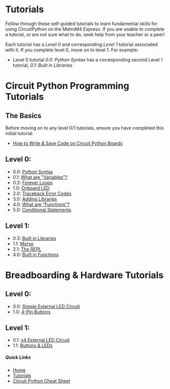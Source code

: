 # Tutorials
Follow through these self-guided tutorials to learn fundamental skills for using CircuitPython on the MetroM4 Express. If you are unable to complete a tutorial, or are not sure what to do, seek help from your teacher or a peer! 

Each tutorial has a *Level 0* and corresponding *Level 1* tutorial associated with it. If you complete level 0, move on to level 1. For example:
* Level 0 tutorial *0.0: Python Syntax* has a corresponding second Level 1 tutorial, *0.1: Built in Libraries*

# Circuit Python Programming Tutorials

## The Basics
Before moving on to any level 0/1 tutorials, ensure you have completed this initial tutorial. 
* [How to Write & Save Code on Circuit Python Boards](learning_modules/programming_tutorials/circuit_python_basics/python_basics.md)

## Level 0:
* 0.0: [Python Syntax](learning_modules/programming_tutorials/circuit_python_basics/python_basics.md)
* 0.1: [What are "Variables"?](learning_modules/programming_tutorials/variables/variables.md)
* 0.2: [Forever Loops](learning_modules/programming_tutorials/while_true/while_true.md)
* 1.0: [Onboard LED](learning_modules/programming_tutorials/digital_io/digital_io.md)
* 2.0: [Traceback Error Codes](https://learn.adafruit.com/welcome-to-circuitpython/interacting-with-the-serial-console)
* 3.0: [Adding Libraries](https://learn.adafruit.com/welcome-to-circuitpython/circuitpython-libraries)
* 4.0: [What are "Functions"?](https://sites.google.com/view/circuitpython/tutorials/blinking-led/libraries-and-functions)
* 5.0: [Conditional Statements](https://sites.google.com/view/circuitpython/tutorials/button-and-led/conditionals-i)

## Level 1:
* 0.3: [Built in Libraries](https://sites.google.com/view/circuitpython/tutorials/blinking-led/libraries-and-functions)
* 1.1: [Morse](learning_modules/programming_tutorials/SOS_Blinking_LED/morse.md)
* 2.1: [The REPL](https://learn.adafruit.com/welcome-to-circuitpython/the-repl)
* 4.0: [Built in Functions](learning_modules/programming_tutorials/Built_In_Functions_Practices/built_in_functions.md)

# Breadboarding & Hardware Tutorials 

## Level 0:
* 0.0: [Simple External LED Circuit](learning_modules/physical_component_tutorials/basic_led_debug/single_led_0.md)
* 1.0: [4-Pin Buttons](https://sites.google.com/view/circuitpython/tutorials/button-and-led)

## Level 1:
* 0.1: [x4 External LED Circuit](learning_modules/physical_component_tutorials/basic_led_debug/single_led_1.md)
* 1.1: [Buttons & LEDs](learning_modules/physical_component_tutorials/4-Pin_Buttons/button_4_1.md)



##### Quick Links
* [Home](README.md)
* [Tutorials](learning_modules/tutorials_list.md)
* [Circuit Python Cheat Sheet](learning_modules/circuit_python_cheatsheet.md)